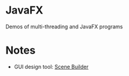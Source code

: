 # JavaFX
Demos of multi-threading and JavaFX programs

# Notes
* GUI design tool: [Scene Builder](https://gluonhq.com/products/scene-builder/)
